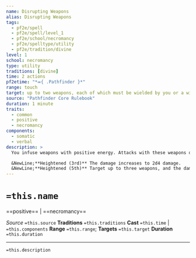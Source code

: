 ```yaml
---
name: Disrupting Weapons
alias: Disrupting Weapons
tags:
  - pf2e/spell
  - pf2e/spell/level_1
  - pf2e/school/necromancy
  - pf2e/spelltype/utility
  - pf2e/tradition/divine
level: 1
school: necromancy
type: utility
traditions: [divine]
time: 2 actions
pf2etime: "*⬺{ .Pathfinder }*"
range: touch
target: up to two weapons, each of which must be wielded by you or a willing ally, or else unattended
source: "Pathfinder Core Rulebook"
duration: 1 minute
traits:
  - common
  - positive
  - necromancy
components:
  - somatic
  - verbal
description: >
  You infuse weapons with positive energy. Attacks with these weapons deal an extra 1d4 positive damage to undead.

  &NewLine;**Heightened (3rd)** The damage increases to 2d4 damage.
  &NewLine;**Heightened (5th)** Target up to three weapons, and the damage increases to 3d4 damage.
---
```

# `=this.name`
==positive== | ==necromancy==

*Source* `=this.source`
**Traditions** `=this.traditions`
**Cast** `=this.time` | `=this.components`
**Range** `=this.range`; **Targets** `=this.target`
**Duration** `=this.duration`

***
`=this.description`